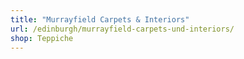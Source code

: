 ```yaml
---
title: "Murrayfield Carpets & Interiors"
url: /edinburgh/murrayfield-carpets-und-interiors/
shop: Teppiche
---
```

